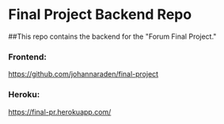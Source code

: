 # Final Project Backend Repo

##This repo contains the backend for the "Forum Final Project."

### Frontend:
https://github.com/johannaraden/final-project

### Heroku:
https://final-pr.herokuapp.com/

